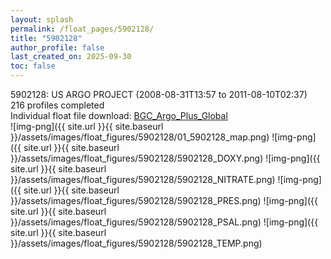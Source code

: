 ```yaml
---
layout: splash
permalink: /float_pages/5902128/
title: "5902128"
author_profile: false
last_created_on: 2025-09-30
toc: false
---
```

 
5902128: US ARGO PROJECT (2008-08-31T13:57 to 2011-08-10T02:37)\
216 profiles completed\
Individual float file download: [BGC_Argo_Plus_Global](https://ftp.soest.hawaii.edu/bgc_argo_plus/Individual_Floats/outliers_removed/5902128_Sprof_processed.nc)\
![img-png]({{ site.url }}{{ site.baseurl }}/assets/images/float_figures/5902128/01_5902128_map.png)
![img-png]({{ site.url }}{{ site.baseurl }}/assets/images/float_figures/5902128/5902128_DOXY.png)
![img-png]({{ site.url }}{{ site.baseurl }}/assets/images/float_figures/5902128/5902128_NITRATE.png)
![img-png]({{ site.url }}{{ site.baseurl }}/assets/images/float_figures/5902128/5902128_PRES.png)
![img-png]({{ site.url }}{{ site.baseurl }}/assets/images/float_figures/5902128/5902128_PSAL.png)
![img-png]({{ site.url }}{{ site.baseurl }}/assets/images/float_figures/5902128/5902128_TEMP.png)
